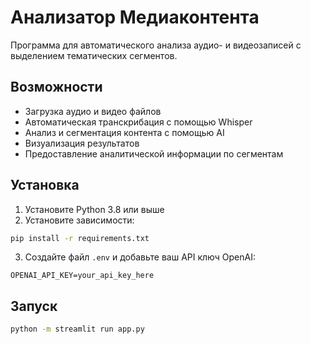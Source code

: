 # Анализатор Медиаконтента

Программа для автоматического анализа аудио- и видеозаписей с выделением тематических сегментов.

## Возможности

- Загрузка аудио и видео файлов
- Автоматическая транскрибация с помощью Whisper
- Анализ и сегментация контента с помощью AI
- Визуализация результатов
- Предоставление аналитической информации по сегментам

## Установка

1. Установите Python 3.8 или выше
2. Установите зависимости:
```bash
pip install -r requirements.txt
```
3. Создайте файл `.env` и добавьте ваш API ключ OpenAI:
```
OPENAI_API_KEY=your_api_key_here
```

## Запуск

```bash
python -m streamlit run app.py
``` 